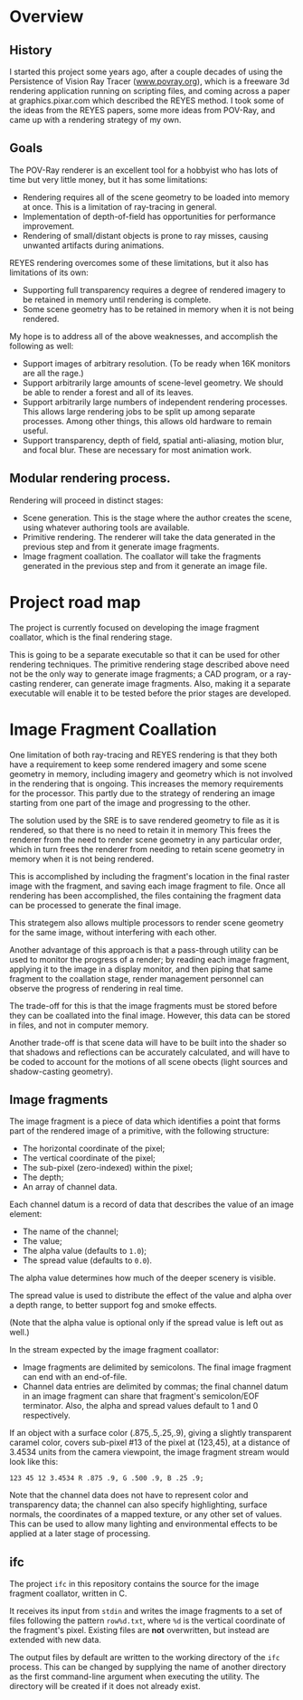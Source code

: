 # Overview

## History

I started this project some years ago, after a couple decades of using the Persistence of Vision Ray Tracer (www.povray.org), which is a freeware 3d rendering application running on scripting files, and coming across a paper at graphics.pixar.com which described the REYES method. I took some of the ideas from the REYES papers, some more ideas from POV-Ray, and came up with a rendering strategy of my own.

## Goals

The POV-Ray renderer is an excellent tool for a hobbyist who has lots of time but very little money, but it has some limitations:

* Rendering requires all of the scene geometry to be loaded into memory at once. This is a limitation of ray-tracing in general.
* Implementation of depth-of-field has opportunities for performance improvement.
* Rendering of small/distant objects is prone to ray misses, causing unwanted artifacts during animations.

REYES rendering overcomes some of these limitations, but it also has limitations of its own:

* Supporting full transparency requires a degree of rendered imagery to be retained in memory until rendering is complete.
* Some scene geometry has to be retained in memory when it is not being rendered.

My hope is to address all of the above weaknesses, and accomplish the following as well:

* Support images of arbitrary resolution. (To be ready when 16K monitors are all the rage.)
* Support arbitrarily large amounts of scene-level geometry. We should be able to render a forest and all of its leaves.
* Support arbitrarily large numbers of independent rendering processes. This allows large rendering jobs to be split up among separate processes. Among other things, this allows old hardware to remain useful.
* Support transparency, depth of field, spatial anti-aliasing, motion blur, and focal blur. These are necessary for most animation work.

## Modular rendering process.

Rendering will proceed in distinct stages:

* Scene generation. This is the stage where the author creates the scene, using whatever authoring tools are available.
* Primitive rendering. The renderer will take the data generated in the previous step and from it generate image fragments.
* Image fragment coallation. The coallator will take the fragments generated in the previous step and from it generate an image file.

# Project road map

The project is currently focused on developing the image fragment coallator, which is the final rendering stage.

This is going to be a separate executable so that it can be used for other rendering techniques. The primitive rendering stage described above need not be the only way to generate image fragments; a CAD program, or a ray-casting renderer, can generate image fragments. Also, making it a separate executable will enable it to be tested before the prior stages are developed.

# Image Fragment Coallation

One limitation of both ray-tracing and REYES rendering is that they both have a requirement to keep some rendered imagery and some scene geometry in memory, including imagery and geometry which is not involved in the rendering that is ongoing. This increases the memory requirements for the processor. This partly due to the strategy of rendering an image starting from one part of the image and progressing to the other.

The solution used by the SRE is to save rendered geometry to file as it is rendered, so that there is no need to retain it in memory This frees the renderer from the need to render scene geometry in any particular order, which in turn frees the renderer from needing to retain scene geometry in memory when it is not being rendered.

This is accomplished by including the fragment's location in the final raster image with the fragment, and saving each image fragment to file. Once all rendering has been accomplished, the files containing the fragment data can be processed to generate the final image.

This strategem also allows multiple processors to render scene geometry for the same image, without interfering with each other.

Another advantage of this approach is that a pass-through utility can be used to monitor the progress of a render; by reading each image fragment, applying it to the image in a display monitor, and then piping that same fragment to the coallation stage, render management personnel can observe the progress of rendering in real time.

The trade-off for this is that the image fragments must be stored before they can be coallated into the final image. However, this data can be stored in files, and not in computer memory.

Another trade-off is that scene data will have to be built into the shader so that shadows and reflections can be accurately calculated, and will have to be coded to account for the motions of all scene obects (light sources and shadow-casting geometry).

## Image fragments

The image fragment is a piece of data which identifies a point that forms part of the rendered image of a primitive, with the following structure:

* The horizontal coordinate of the pixel;
* The vertical coordinate of the pixel;
* The sub-pixel (zero-indexed) within the pixel;
* The depth;
* An array of channel data.

Each channel datum is a record of data that describes the value of an image element:

* The name of the channel;
* The value;
* The alpha value (defaults to `1.0`);
* The spread value (defaults to `0.0`).

The alpha value determines how much of the deeper scenery is visible.

The spread value is used to distribute the effect of the value and alpha over a depth range, to better support fog and smoke effects.

(Note that the alpha value is optional only if the spread value is left out as well.)

In the stream expected by the image fragment coallator:

* Image fragments are delimited by semicolons. The final image fragment can end with an end-of-file.
* Channel data entries are delimited by commas; the final channel datum in an image fragment can share that fragment's semicolon/EOF terminator. Also, the alpha and spread values default to 1 and 0 respectively.

If an object with a surface color (.875,.5,.25,.9), giving a slightly transparent caramel color, covers sub-pixel #13 of the pixel at (123,45), at a distance of 3.4534 units from the camera viewpoint, the image fragment stream would look like this:

`123 45 12 3.4534 R .875 .9, G .500 .9, B .25 .9;`

Note that the channel data does not have to represent color and transparency data; the channel can also specify highlighting, surface normals, the coordinates of a mapped texture, or any other set of values. This can be used to allow many lighting and environmental effects to be applied at a later stage of processing.

## ifc

The project `ifc` in this repository contains the source for the image fragment coallator, written in C.

It receives its input from `stdin` and writes the image fragments to a set of files following the pattern `row%d.txt`, where `%d` is the vertical coordinate of the fragment's pixel. Existing files are **not** overwritten, but instead are extended with new data.

The output files by default are written to the working directory of the `ifc` process. This can be changed by supplying the name of another directory as the first command-line argument when executing the utility. The directory will be created if it does not already exist.
